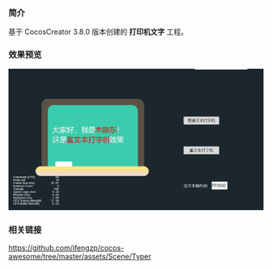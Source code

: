 ### 简介
基于 CocosCreator 3.8.0 版本创建的 **打印机文字** 工程。

### 效果预览
![image](../../../gif/202201/2022012055.gif)

### 相关链接
https://github.com/ifengzp/cocos-awesome/tree/master/assets/Scene/Typer